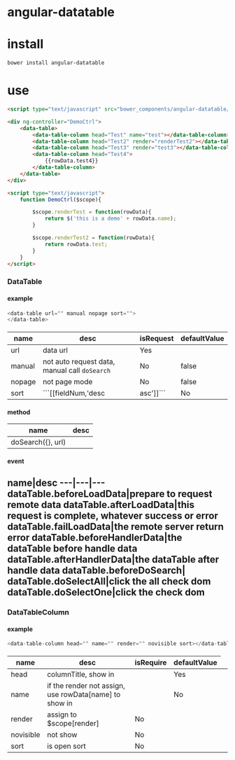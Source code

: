 angular-datatable
=================


# install
```
bower install angular-datatable
```

# use
```html
<script type="text/javascript" src="bower_components/angular-datatable/datatable.js"></script>

<div ng-controller="DemoCtrl">
    <data-table>
        <data-table-column head="Test" name="test"></data-table-column>
        <data-table-column head="Test2" render="renderTest2"></data-table-column>
        <data-table-column head="Test3" render="test3"></data-table-column>
        <data-table-column head="Test4">
            {{rowData.test4}}
        </data-table-column>
    </data-table>
</div>

<script type="text/javascript">
    function DemoCtrl($scope){

        $scope.renderTest = function(rowData){
            return $('this is a demo' + rowData.name);
        }

        $scope.renderTest2 = function(rowData){
            return rowData.test;
        }
    }
</script>
```


### DataTable
>
#### example
```javascript
<data-table url="" manual nopage sort="">
</data-table>
```
####
name|desc|isRequest|defaultValue
---|---|---|---
url|data url|Yes|
manual|not auto request data, manual call ```doSearch```|No|false
nopage|not page mode|No|false
sort|```[[fieldNum,'desc|asc']]```|No|"[]"
#### method
name|desc
---|---
doSearch({}, url)|
#### event
name|desc
---|---|---
dataTable.beforeLoadData|prepare to request remote data
dataTable.afterLoadData|this request is complete, whatever success or error
dataTable.failLoadData|the remote server return error
dataTable.beforeHandlerData|the dataTable before handle data
dataTable.afterHandlerData|the dataTable after handle data
dataTable.beforeDoSearch|
dataTable.doSelectAll|click the all check dom
dataTable.doSelectOne|click the check dom
---------------------------------------


### DataTableColumn
>
#### example
```javascript
<data-table-column head="" name="" render="" novisible sort></data-table-column>
```
####
name|desc|isRequire|defaultValue
---|---|---|---
head|columnTitle, show in <th>|Yes
name|if the render not assign, use rowData[name] to show in <td>|No
render|assign to $scope[render]|No
novisible|not show|No|
sort|is open sort|No|


